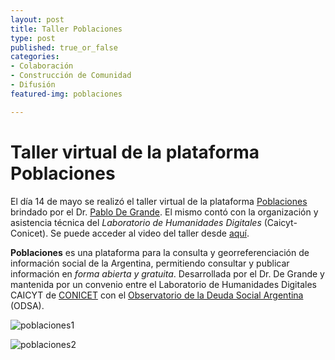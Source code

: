 ```yaml
---
layout: post
title: Taller Poblaciones
type: post
published: true_or_false
categories:
- Colaboración
- Construcción de Comunidad
- Difusión
featured-img: poblaciones

---
```


# Taller virtual de la plataforma Poblaciones

El día 14 de mayo se realizó el taller virtual de la plataforma <a href="https://poblaciones.org/" target="_blank">Poblaciones</a> brindado por el 
Dr. <a href= "https://www.aacademica.org/pablo.de.grande" target="_blank">Pablo De Grande</a>. El mismo contó con la organización y asistencia técnica del *Laboratorio de Humanidades Digitales* (Caicyt-Conicet). Se puede acceder al video del taller desde [aquí](https://www.youtube.com/watch?v=35v5ftcGZVY). 

**Poblaciones** es una plataforma para la consulta y georreferenciación de información social de la Argentina, permitiendo consultar y publicar información en <em>forma abierta y gratuita</em>. Desarrollada por el Dr. De Grande y mantenida por un convenio entre el Laboratorio de Humanidades Digitales CAICYT de <a href="https://www.conicet.gov.ar/" target="_blank">CONICET</a> con el <a href="http://uca.edu.ar/es/observatorio-de-la-deuda-social-argentina" target="_blank">Observatorio de la Deuda Social Argentina</a> (ODSA).

![poblaciones1](/assets/img/posts/poblaciones-charla.png)

![poblaciones2](/assets/img/posts/charla-poblaciones.png)